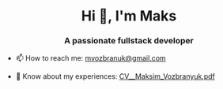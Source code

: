 <h1 align="center">Hi 👋, I'm Maks</h1>
<h3 align="center">A passionate fullstack developer</h3>

- 📫 How to reach me: [mvozbranuk@gmail.com](mailto:mvozbranuk@gmail.com)

- 📄 Know about my experiences: [CV__Maksim_Vozbranyuk.pdf](https://github.com/vozmi/vozmi/blob/main/CV__Maksim_Vozbranyuk.pdf)
